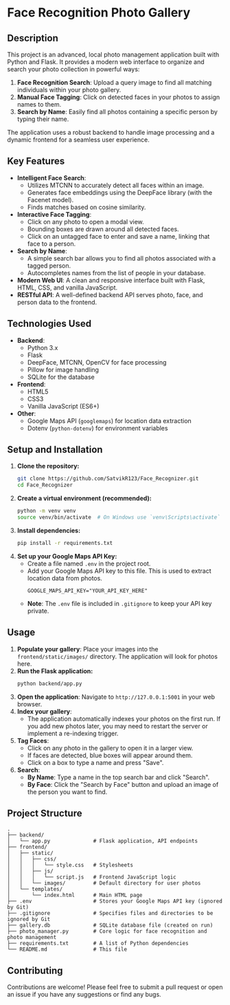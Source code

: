 # Face Recognition Photo Gallery

## Description

This project is an advanced, local photo management application built with Python and Flask. It provides a modern web interface to organize and search your photo collection in powerful ways:

1.  **Face Recognition Search**: Upload a query image to find all matching individuals within your photo gallery.
2.  **Manual Face Tagging**: Click on detected faces in your photos to assign names to them.
3.  **Search by Name**: Easily find all photos containing a specific person by typing their name.

The application uses a robust backend to handle image processing and a dynamic frontend for a seamless user experience.

## Key Features

- **Intelligent Face Search**:
    - Utilizes MTCNN to accurately detect all faces within an image.
    - Generates face embeddings using the DeepFace library (with the Facenet model).
    - Finds matches based on cosine similarity.
- **Interactive Face Tagging**:
    - Click on any photo to open a modal view.
    - Bounding boxes are drawn around all detected faces.
    - Click on an untagged face to enter and save a name, linking that face to a person.
- **Search by Name**:
    - A simple search bar allows you to find all photos associated with a tagged person.
    - Autocompletes names from the list of people in your database.
- **Modern Web UI**: A clean and responsive interface built with Flask, HTML, CSS, and vanilla JavaScript.
- **RESTful API**: A well-defined backend API serves photo, face, and person data to the frontend.

## Technologies Used

- **Backend**:
    - Python 3.x
    - Flask
    - DeepFace, MTCNN, OpenCV for face processing
    - Pillow for image handling
    - SQLite for the database
- **Frontend**:
    - HTML5
    - CSS3
    - Vanilla JavaScript (ES6+)
- **Other**:
    - Google Maps API (`googlemaps`) for location data extraction
    - Dotenv (`python-dotenv`) for environment variables

## Setup and Installation

1.  **Clone the repository:**
    ```bash
    git clone https://github.com/SatvikR123/Face_Recognizer.git
    cd Face_Recognizer
    ```
2.  **Create a virtual environment (recommended):**
    ```bash
    python -m venv venv
    source venv/bin/activate  # On Windows use `venv\Scripts\activate`
    ```
3.  **Install dependencies:**
    ```bash
    pip install -r requirements.txt
    ```
4.  **Set up your Google Maps API Key:**
    - Create a file named `.env` in the project root.
    - Add your Google Maps API key to this file. This is used to extract location data from photos.
      ```
      GOOGLE_MAPS_API_KEY="YOUR_API_KEY_HERE"
      ```
    - **Note**: The `.env` file is included in `.gitignore` to keep your API key private.

## Usage

1.  **Populate your gallery**: Place your images into the `frontend/static/images/` directory. The application will look for photos here.
2.  **Run the Flask application:**
    ```bash
    python backend/app.py
    ```
3.  **Open the application**: Navigate to `http://127.0.0.1:5001` in your web browser.
4.  **Index your gallery**:
    - The application automatically indexes your photos on the first run. If you add new photos later, you may need to restart the server or implement a re-indexing trigger.
5.  **Tag Faces**:
    - Click on any photo in the gallery to open it in a larger view.
    - If faces are detected, blue boxes will appear around them.
    - Click on a box to type a name and press "Save".
6.  **Search**:
    - **By Name**: Type a name in the top search bar and click "Search".
    - **By Face**: Click the "Search by Face" button and upload an image of the person you want to find.

## Project Structure

```
.
├── backend/
│   └── app.py              # Flask application, API endpoints
├── frontend/
│   ├── static/
│   │   ├── css/
│   │   │   └── style.css   # Stylesheets
│   │   ├── js/
│   │   │   └── script.js   # Frontend JavaScript logic
│   │   └── images/         # Default directory for user photos
│   └── templates/
│       └── index.html      # Main HTML page
├── .env                    # Stores your Google Maps API key (ignored by Git)
├── .gitignore              # Specifies files and directories to be ignored by Git
├── gallery.db              # SQLite database file (created on run)
├── photo_manager.py        # Core logic for face recognition and photo management
├── requirements.txt        # A list of Python dependencies
└── README.md               # This file
```

## Contributing

Contributions are welcome! Please feel free to submit a pull request or open an issue if you have any suggestions or find any bugs.

```
